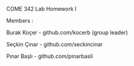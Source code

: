 COME 342 Lab Homework I

Members :

Burak Koçer - github.com/kocerb (group leader)

Seçkin Çınar - github.com/seckincinar

Pınar Başlı - github.com/pinarbasli
